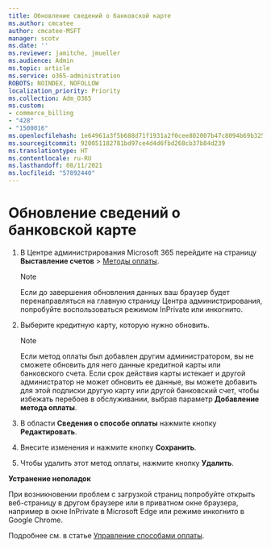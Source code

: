 ```yaml
---
title: Обновление сведений о банковской карте
ms.author: cmcatee
author: cmcatee-MSFT
manager: scotv
ms.date: ''
ms.reviewer: jamitche, jmueller
ms.audience: Admin
ms.topic: article
ms.service: o365-administration
ROBOTS: NOINDEX, NOFOLLOW
localization_priority: Priority
ms.collection: Adm_O365
ms.custom:
- commerce_billing
- "428"
- "1500016"
ms.openlocfilehash: 1e64961a3f5b688d71f1931a2f0cee802007b47c8094b69b325a1d1e123c8dbe
ms.sourcegitcommit: 920051182781bd97ce4d4d6fbd268cb37b84d239
ms.translationtype: HT
ms.contentlocale: ru-RU
ms.lasthandoff: 08/11/2021
ms.locfileid: "57892440"
---
```

# <a name="update-credit-card-information"></a>Обновление сведений о банковской карте

1. В Центре администрирования Microsoft 365 перейдите на страницу **Выставление счетов** \> [Методы оплаты](https://go.microsoft.com/fwlink/p/?linkid=2018806).

    > [!NOTE]
    > Если до завершения обновления данных ваш браузер будет перенаправляться на главную страницу Центра администрирования, попробуйте воспользоваться режимом InPrivate или инкогнито.
  
2. Выберите кредитную карту, которую нужно обновить.

    > [!NOTE]
    > Если метод оплаты был добавлен другим администратором, вы не сможете обновить для него данные кредитной карты или банковского счета. Если срок действия карты истекает и другой администратор не может обновить ее данные, вы можете добавить для этой подписки другую карту или другой банковский счет, чтобы избежать перебоев в обслуживании, выбрав параметр **Добавление метода оплаты**.
  
3. В области **Сведения о способе оплаты** нажмите кнопку **Редактировать**.

4. Внесите изменения и нажмите кнопку **Сохранить**.

5. Чтобы удалить этот метод оплаты, нажмите кнопку **Удалить**.

**Устранение неполадок**

При возникновении проблем с загрузкой страниц попробуйте открыть веб-страницу в другом браузере или в приватном окне браузера, например в окне InPrivate в Microsoft Edge или режиме инкогнито в Google Chrome. 

Подробнее см. в статье [Управление способами оплаты](https://docs.microsoft.com/microsoft-365/commerce/billing-and-payments/manage-payment-methods).
